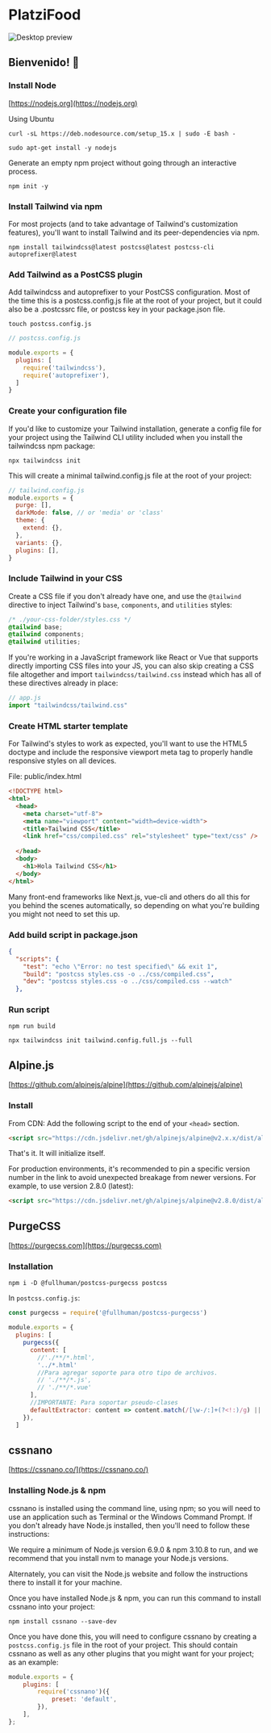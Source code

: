 # PlatziFood

![Desktop preview](./design/desktop-preview.png)

## Bienvenido! 👋

### Install Node

[https://nodejs.org](https://nodejs.org)

Using Ubuntu

```
curl -sL https://deb.nodesource.com/setup_15.x | sudo -E bash -

sudo apt-get install -y nodejs

```

Generate an empty npm project without going through an interactive process.

```
npm init -y

```

### Install Tailwind via npm

For most projects (and to take advantage of Tailwind's customization features), you'll want to install Tailwind and its peer-dependencies via npm.

```
npm install tailwindcss@latest postcss@latest postcss-cli autoprefixer@latest 

```

### Add Tailwind as a PostCSS plugin

Add tailwindcss and autoprefixer to your PostCSS configuration. Most of the time this is a postcss.config.js file at the root of your project, but it could also be a .postcssrc file, or postcss key in your package.json file.

```
touch postcss.config.js
```

```JavaScript
// postcss.config.js

module.exports = {
  plugins: [
    require('tailwindcss'),
    require('autoprefixer'),
  ]
}
```

### Create your configuration file

If you'd like to customize your Tailwind installation, generate a config file for your project using the Tailwind CLI utility included when you install the tailwindcss npm package:

```
npx tailwindcss init
```

This will create a minimal tailwind.config.js file at the root of your project:

```JavaScript
// tailwind.config.js
module.exports = {
  purge: [],
  darkMode: false, // or 'media' or 'class'
  theme: {
    extend: {},
  },
  variants: {},
  plugins: [],
}
```

### Include Tailwind in your CSS

Create a CSS file if you don't already have one, and use the `@tailwind` directive to inject Tailwind's `base`, `components`, and `utilities` styles:

```CSS
/* ./your-css-folder/styles.css */
@tailwind base;
@tailwind components;
@tailwind utilities;
```

If you're working in a JavaScript framework like React or Vue that supports directly importing CSS files into your JS, you can also skip creating a CSS file altogether and import `tailwindcss/tailwind.css` instead which has all of these directives already in place:

```JavaScript
// app.js
import "tailwindcss/tailwind.css"
```

### Create HTML starter template

For Tailwind's styles to work as expected, you'll want to use the HTML5 doctype and include the responsive viewport meta tag to properly handle responsive styles on all devices.

File:  public/index.html

```HTML
<!DOCTYPE html>
<html>
  <head>
    <meta charset="utf-8">
    <meta name="viewport" content="width=device-width">
    <title>Tailwind CSS</title>
    <link href="css/compiled.css" rel="stylesheet" type="text/css" />
  
  </head>
  <body>
    <h1>Hola Tailwind CSS</h1>
  </body>
</html>
```

Many front-end frameworks like Next.js, vue-cli and others do all this for you behind the scenes automatically, so depending on what you're building you might not need to set this up.

### Add build script in package.json

```JSON
{
  "scripts": {
    "test": "echo \"Error: no test specified\" && exit 1",
    "build": "postcss styles.css -o ../css/compiled.css",
    "dev": "postcss styles.css -o ../css/compiled.css --watch"
  },


```

### Run script

```
npm run build
```

```
npx tailwindcss init tailwind.config.full.js --full
```

## Alpine.js

[https://github.com/alpinejs/alpine](https://github.com/alpinejs/alpine)

### Install

From CDN: Add the following script to the end of your `<head>` section.

```html
<script src="https://cdn.jsdelivr.net/gh/alpinejs/alpine@v2.x.x/dist/alpine.min.js" defer></script>
```

That's it. It will initialize itself.

For production environments, it's recommended to pin a specific version number in the link to avoid unexpected breakage from newer versions. For example, to use version 2.8.0 (latest):

```html
<script src="https://cdn.jsdelivr.net/gh/alpinejs/alpine@v2.8.0/dist/alpine.min.js" defer></script>
```

## PurgeCSS

[https://purgecss.com](https://purgecss.com)

### Installation

```
npm i -D @fullhuman/postcss-purgecss postcss
```

In `postcss.config.js`:

```JavaScript
const purgecss = require('@fullhuman/postcss-purgecss')

module.exports = {
  plugins: [
    purgecss({
      content: [
        //'./**/*.html',
        '../*.html'
        //Para agregar soporte para otro tipo de archivos.
        // './**/*.js',
        // './**/*.vue'
      ],
      //IMPORTANTE: Para soportar pseudo-clases
      defaultExtractor: content => content.match(/[\w-/:]+(?<!:)/g) || []
    }),
  ]
```
## cssnano

[https://cssnano.co/](https://cssnano.co/)

### Installing Node.js & npm

cssnano is installed using the command line, using npm; so you will need to use an application such as Terminal or the Windows Command Prompt. If you don't already have Node.js installed, then you'll need to follow these instructions:

We require a minimum of Node.js version 6.9.0 & npm 3.10.8 to run, and we recommend that you install nvm to manage your Node.js versions.

Alternately, you can visit the Node.js website and follow the instructions there to install it for your machine.

Once you have installed Node.js & npm, you can run this command to install cssnano into your project:

```
npm install cssnano --save-dev
```

Once you have done this, you will need to configure cssnano by creating a `postcss.config.js` file in the root of your project. This should contain cssnano as well as any other plugins that you might want for your project; as an example:

```JavaScript
module.exports = {
    plugins: [
        require('cssnano')({
            preset: 'default',
        }),
    ],
};
```
